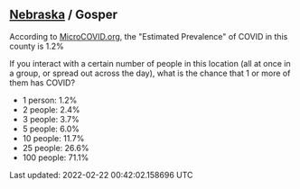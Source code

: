 
## [Nebraska](/united-states/nebraska) / Gosper

According to [MicroCOVID.org](http://microcovid.org),
the "Estimated Prevalence" of COVID in this county is 1.2%

If you interact with a certain number of people in this location
(all at once in a group, or spread out across the day), what is the chance that
1 or more of them has COVID?

- 1 person: 1.2%
- 2 people: 2.4%
- 3 people: 3.7%
- 5 people: 6.0%
- 10 people: 11.7%
- 25 people: 26.6%
- 100 people: 71.1%

Last updated: 2022-02-22 00:42:02.158696 UTC
